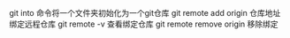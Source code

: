 git into 命令将一个文件夹初始化为一个git仓库
git remote add origin 仓库地址 绑定远程仓库
git remote -v 查看绑定仓库
git remote remove origin 移除绑定